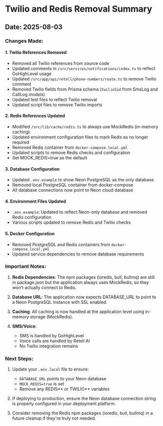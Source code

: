 # Twilio and Redis Removal Summary

## Date: 2025-08-03

### Changes Made:

#### 1. **Twilio References Removed**

- Removed all Twilio references from source code
- Updated comments in `/src/services/notifications/index.ts` to reflect GoHighLevel usage
- Updated `/src/app/api/retell/phone-numbers/route.ts` to remove Twilio comment
- Removed Twilio fields from Prisma schema (`twilioSid` from SmsLog and CallLog models)
- Updated test files to reflect Twilio removal
- Updated script files to remove Twilio imports

#### 2. **Redis References Updated**

- Modified `/src/lib/cache/redis.ts` to always use MockRedis (in-memory caching)
- Updated environment configuration files to mark Redis as no longer required
- Removed Redis container from `docker-compose.local.yml`
- Updated scripts to remove Redis checks and configuration
- Set MOCK_REDIS=true as the default

#### 3. **Database Configuration**

- Updated `.env.example` to show Neon PostgreSQL as the only database
- Removed local PostgreSQL container from docker-compose
- All database connections now point to Neon cloud database

#### 4. **Environment Files Updated**

- `.env.example`: Updated to reflect Neon-only database and removed Redis configuration
- Various scripts updated to remove Redis and Twilio checks

#### 5. **Docker Configuration**

- Removed PostgreSQL and Redis containers from `docker-compose.local.yml`
- Updated service dependencies to remove database requirements

### Important Notes:

1. **Redis Dependencies**: The npm packages (ioredis, bull, bullmq) are still in package.json but the application always uses MockRedis, so they won't actually connect to Redis.

2. **Database URL**: The application now expects DATABASE_URL to point to a Neon PostgreSQL instance with SSL enabled.

3. **Caching**: All caching is now handled at the application level using in-memory storage (MockRedis).

4. **SMS/Voice**:
   - SMS is handled by GoHighLevel
   - Voice calls are handled by Retell AI
   - No Twilio integration remains

### Next Steps:

1. Update your `.env.local` file to ensure:
   - `DATABASE_URL` points to your Neon database
   - `MOCK_REDIS=true` is set
   - Remove any REDIS*\* or TWILIO*\* variables

2. If deploying to production, ensure the Neon database connection string is properly configured in your deployment platform.

3. Consider removing the Redis npm packages (ioredis, bull, bullmq) in a future cleanup if they're truly not needed.
